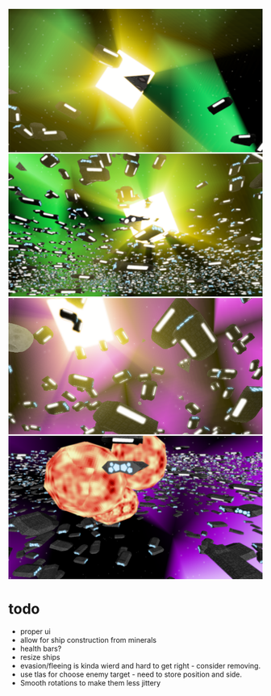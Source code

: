 ![](readme/fighter.png)
![](readme/fleet.png)
![](readme/rays.png)
![](readme/explosions.png)
# todo

* proper ui
* allow for ship construction from minerals
* health bars?
* resize ships
* evasion/fleeing is kinda wierd and hard to get right - consider removing.
* use tlas for choose enemy target - need to store position and side.
* Smooth rotations to make them less jittery
